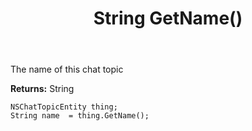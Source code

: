 ﻿---
uid: crmscript_ref_NSChatTopicEntity_GetName
title: String GetName()
intellisense: NSChatTopicEntity.GetName
keywords: NSChatTopicEntity, GetName
so.topic: reference
---

The name of this chat topic

**Returns:** String


```crmscript
NSChatTopicEntity thing;
String name  = thing.GetName();
```


